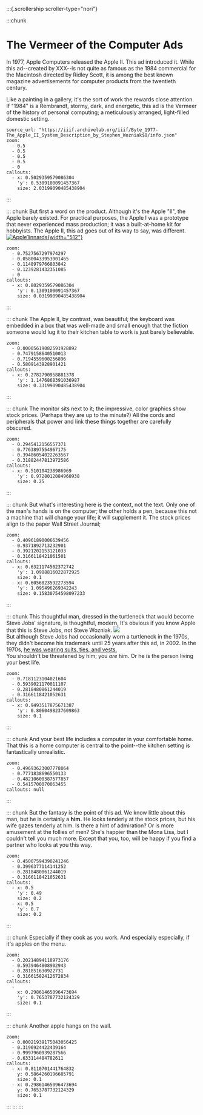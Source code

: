 :::{.scrollership scroller-type="nori"}

:::chunk

# The Vermeer of the Computer Ads

In 1977, Apple Computers released the Apple II. This ad introduced it.
While this ad--created by XXX--is not quite as famous as the 1984 commercial for the Macintosh directed by
Ridley Scott, it is among the best known magazine advertisements for computer 
products from the twentieth century.

Like a painting in a gallery, it's the sort of work the rewards close attention.
If \"1984\" is a Rembrandt, stormy, dark, and energetic,
this ad is the Vermeer of the history of personal computing; a
meticulously arranged, light-filled domestic setting.

```api
source_url: "https://iiif.archivelab.org/iiif/Byte_1977-The_Apple_II_System_Description_by_Stephen_Wozniak$8/info.json"
zoom:
  - 0.5
  - 0.5
  - 0.5
  - 0.5
  - 0
callouts:
  - x: 0.5029359579086304
    'y': 0.5309100091457367
    size: 2.03199090485438904
```
:::

::: chunk
But first a word on the product. Although it\'s the Apple \"II\", the
Apple barely existed. For practical purposes, the Apple I was a
prototype that never experienced mass production; it was a built-at-home
kit for hobbyists. The Apple II, this ad goes out of its way to say, was
different.
[![Apple1innards](https://upload.wikimedia.org/wikipedia/commons/thumb/b/bf/Apple1innards.jpg/512px-Apple1innards.jpg){width="512"}](https://commons.wikimedia.org/wiki/File:Apple1innards.jpg "geni, CC BY-SA 4.0 <https://creativecommons.org/licenses/by-sa/4.0>, via Wikimedia Commons")

```nori
zoom:
  - 0.7527567297974297
  - 0.05800433953901465
  - 0.1148979766803842
  - 0.1239281432351085
  - 0
callouts:
  - x: 0.8029359579086304
    'y': 0.1309100091457367
    size: 0.03199090485438904
```
:::

::: chunk
The Apple II, by contrast, was beautiful; the keyboard was embedded in a
box that was well-made and small enough that the fiction someone would
lug it to their kitchen table to work is just barely believable.

```nori
zoom:
  - 0.00005619082591928892
  - 0.7479158640510013
  - 0.7194559600256896
  - 0.5809143928901421
callouts:
  - x: 0.2782790958881378
    'y': 1.1476868391036987
    size: 0.33199090485438904  
```
:::

::: chunk
The monitor sits next to it; the impressive, color graphics show stock
prices. (Perhaps they are up to the minute?) All the cords and
peripherals that power and link these things together are carefully
obscured.

```nori
zoom:
  - 0.2945412156557371
  - 0.7763897554967175
  - 0.39486054022263567
  - 0.31882447813972586
callouts:
  - x: 0.510104238986969
    'y': 0.9728012084960938
    size: 0.25
```
:::

::: chunk
But what\'s interesting here is the context, not the text. Only one of
the man\'s hands is on the computer; the other holds a pen, because this
not a machine that will change your life; it will supplement it. The
stock prices align to the paper Wall Street Journal;

```nori
zoom:
  - 0.40961890006639456
  - 0.9371892713232901
  - 0.3921202153121033
  - 0.3166118421061501
callouts:
  - x: 0.6321174502372742
    'y': 1.0988816022872925
    size: 0.1
  - x: 0.6056823592273594
    'y': 1.095496269342243
    size: 0.15830754598097233
```
:::

::: chunk
This thoughtful man, dressed in the turtleneck that would become Steve
Jobs\' signature, is thoughtful, modern, It\'s obvious if you know Apple
that this is Steve Jobs, not Steve Wozniak.
![](https://news-cdn.softpedia.com/images/fitted/340x180/Here-s-Woz-Describing-the-Apple-II-in-1977.jpg)\
But although Steve Jobs had occasionally worn a turtleneck in the 1970s,
they didn\'t become his trademark until 25 years after this ad, in 2002.
In the 1970s, [he was wearing suits, ties, and
vests.](https://www.scpr.org/blogs/newmedia/2011/08/25/3318/fashion-steve-jobs-not-just-black-turtlenecks)\
You shouldn\'t be threatened by him; you *are* him. Or he is the person
living your best life.

```nori
zoom:
  - 0.7181123104021604
  - 0.5939021170011107
  - 0.2818480861244019
  - 0.3166118421052631
callouts:
  - x: 0.9493517875671387
    'y': 0.8060498237609863
    size: 0.1
```
:::

::: chunk
And your best life includes a computer in your comfortable home. That
this is a home computer is central to the point\--the kitchen setting is
fantastically unrealistic.

```nori
zoom:
  - 0.49693623007778864
  - 0.7771838696550133
  - 0.48210600387577857
  - 0.5415700070063455
callouts: null
```
:::

::: chunk
But the fantasy is the point of this ad. We know little about this man,
but he is certainly a **him.** He looks tenderly at the stock
prices, but his wife gazes tenderly at him. Is there a hint of
admiration? Or is more amusement at the follies of men? She\'s happier
than the Mona Lisa, but I couldn\'t tell you much more. Except that you,
too, will be happy if you find a partner who looks at you this way.

```nori
zoom:
  - 0.45007594390241246
  - 0.3996377114141252
  - 0.2818480861244019
  - 0.3166118421052631
callouts:
  - x: 0.5
    'y': 0.49
    size: 0.2
  - x: 0.5
    'y': 0.7
    size: 0.2
```
:::

::: chunk
Especially if they cook as you work. And especially especially, if it\'s
apples on the menu.

```nori
zoom:
  - 0.20214894118973176
  - 0.5939464808902943
  - 0.281851630922731
  - 0.31661582412672834
callouts:
  - 
    x: 0.29861465096473694
    'y': 0.7653787732124329
    size: 0.1
```
:::

::: chunk
Another apple hangs on the wall.

```nori
zoom:
  - 0.00021939175043056425
  - 0.3196924422439164
  - 0.9997960939287566
  - 0.633114484782611
callouts:
  - x: 0.8110701441764832
    y: 0.5864260196685791
    size: 0.1
  - x: 0.29861465096473694
    y: 0.7653787732124329
    size: 0.1
```
:::
:::
:::
